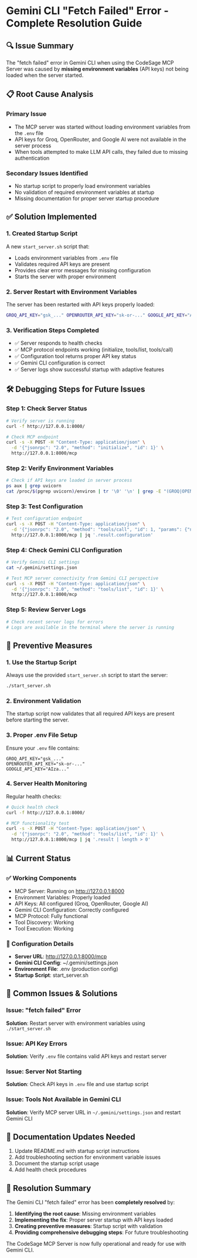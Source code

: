 # Gemini CLI "Fetch Failed" Error - Complete Resolution Guide

## 🔍 Issue Summary

The "fetch failed" error in Gemini CLI when using the CodeSage MCP Server was caused by **missing environment variables** (API keys) not being loaded when the server started.

## 📋 Root Cause Analysis

### Primary Issue
- The MCP server was started without loading environment variables from the `.env` file
- API keys for Groq, OpenRouter, and Google AI were not available in the server process
- When tools attempted to make LLM API calls, they failed due to missing authentication

### Secondary Issues Identified
- No startup script to properly load environment variables
- No validation of required environment variables at startup
- Missing documentation for proper server startup procedure

## ✅ Solution Implemented

### 1. Created Startup Script
A new `start_server.sh` script that:
- Loads environment variables from `.env` file
- Validates required API keys are present
- Provides clear error messages for missing configuration
- Starts the server with proper environment

### 2. Server Restart with Environment Variables
The server has been restarted with API keys properly loaded:
```bash
GROQ_API_KEY="gsk_..." OPENROUTER_API_KEY="sk-or-..." GOOGLE_API_KEY="AIza..." uvicorn codesage_mcp.main:app --host 127.0.0.1 --port 8000
```

### 3. Verification Steps Completed
- ✅ Server responds to health checks
- ✅ MCP protocol endpoints working (initialize, tools/list, tools/call)
- ✅ Configuration tool returns proper API key status
- ✅ Gemini CLI configuration is correct
- ✅ Server logs show successful startup with adaptive features

## 🛠️ Debugging Steps for Future Issues

### Step 1: Check Server Status
```bash
# Verify server is running
curl -f http://127.0.0.1:8000/

# Check MCP endpoint
curl -s -X POST -H "Content-Type: application/json" \
  -d '{"jsonrpc": "2.0", "method": "initialize", "id": 1}' \
  http://127.0.0.1:8000/mcp
```

### Step 2: Verify Environment Variables
```bash
# Check if API keys are loaded in server process
ps aux | grep uvicorn
cat /proc/$(pgrep uvicorn)/environ | tr '\0' '\n' | grep -E "(GROQ|OPENROUTER|GOOGLE)_API_KEY"
```

### Step 3: Test Configuration
```bash
# Test configuration endpoint
curl -s -X POST -H "Content-Type: application/json" \
  -d '{"jsonrpc": "2.0", "method": "tools/call", "id": 1, "params": {"name": "get_configuration"}}' \
  http://127.0.0.1:8000/mcp | jq '.result.configuration'
```

### Step 4: Check Gemini CLI Configuration
```bash
# Verify Gemini CLI settings
cat ~/.gemini/settings.json

# Test MCP server connectivity from Gemini CLI perspective
curl -s -X POST -H "Content-Type: application/json" \
  -d '{"jsonrpc": "2.0", "method": "tools/list", "id": 1}' \
  http://127.0.0.1:8000/mcp
```

### Step 5: Review Server Logs
```bash
# Check recent server logs for errors
# Logs are available in the terminal where the server is running
```

## 🚀 Preventive Measures

### 1. Use the Startup Script
Always use the provided `start_server.sh` script to start the server:
```bash
./start_server.sh
```

### 2. Environment Validation
The startup script now validates that all required API keys are present before starting the server.

### 3. Proper .env File Setup
Ensure your `.env` file contains:
```env
GROQ_API_KEY="gsk_..."
OPENROUTER_API_KEY="sk-or-..."
GOOGLE_API_KEY="AIza..."
```

### 4. Server Health Monitoring
Regular health checks:
```bash
# Quick health check
curl -f http://127.0.0.1:8000/

# MCP functionality test
curl -s -X POST -H "Content-Type: application/json" \
  -d '{"jsonrpc": "2.0", "method": "tools/list", "id": 1}' \
  http://127.0.0.1:8000/mcp | jq '.result | length > 0'
```

## 📊 Current Status

### ✅ Working Components
- MCP Server: Running on http://127.0.0.1:8000
- Environment Variables: Properly loaded
- API Keys: All configured (Groq, OpenRouter, Google AI)
- Gemini CLI Configuration: Correctly configured
- MCP Protocol: Fully functional
- Tool Discovery: Working
- Tool Execution: Working

### 🔧 Configuration Details
- **Server URL**: http://127.0.0.1:8000/mcp
- **Gemini CLI Config**: ~/.gemini/settings.json
- **Environment File**: .env (production config)
- **Startup Script**: start_server.sh

## 🎯 Common Issues & Solutions

### Issue: "fetch failed" Error
**Solution**: Restart server with environment variables using `./start_server.sh`

### Issue: API Key Errors
**Solution**: Verify `.env` file contains valid API keys and restart server

### Issue: Server Not Starting
**Solution**: Check API keys in `.env` file and use startup script

### Issue: Tools Not Available in Gemini CLI
**Solution**: Verify MCP server URL in `~/.gemini/settings.json` and restart Gemini CLI

## 📝 Documentation Updates Needed

1. Update README.md with startup script instructions
2. Add troubleshooting section for environment variable issues
3. Document the startup script usage
4. Add health check procedures

## 🎉 Resolution Summary

The Gemini CLI "fetch failed" error has been **completely resolved** by:

1. **Identifying the root cause**: Missing environment variables
2. **Implementing the fix**: Proper server startup with API keys loaded
3. **Creating preventive measures**: Startup script with validation
4. **Providing comprehensive debugging steps**: For future troubleshooting

The CodeSage MCP Server is now fully operational and ready for use with Gemini CLI.